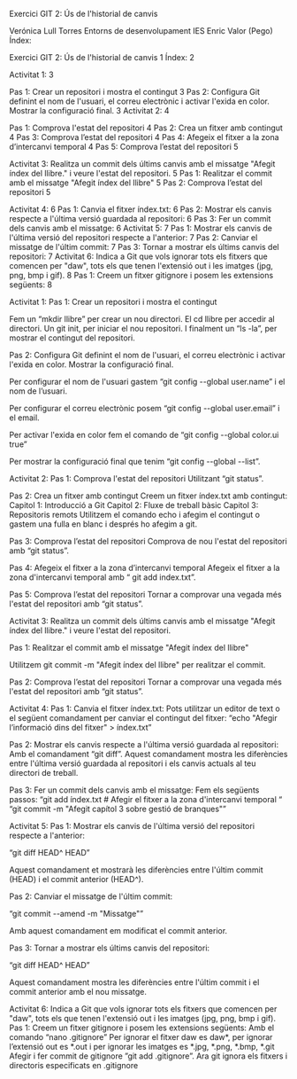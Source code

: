 Exercici GIT 2: Ús de l'historial de canvis


Verónica Lull Torres
Entorns de desenvolupament
IES Enric Valor (Pego)
Índex:


Exercici GIT 2: Ús de l'historial de canvis	1
Índex:	2

Activitat 1:	3

Pas 1: Crear un repositori i mostra el contingut	3
Pas 2: Configura Git definint el nom de l'usuari, el correu electrònic i activar l'exida en color. Mostrar la configuració final.	3
Activitat 2:	4

Pas 1: Comprova l'estat del repositori	4
Pas 2: Crea un fitxer amb contingut	4
Pas 3: Comprova l’estat del repositori	4
Pas 4: Afegeix el fitxer a la zona d’intercanvi temporal	4
Pas 5: Comprova l’estat del repositori	5

Activitat 3: Realitza un commit dels últims canvis amb el missatge "Afegit índex del llibre." i veure l'estat del repositori.	5
Pas 1: Realitzar el commit amb el missatge "Afegit índex del llibre"	5
Pas 2: Comprova l’estat del repositori	5

Activitat 4:	6
Pas 1: Canvia el fitxer índex.txt:	6
Pas 2: Mostrar els canvis respecte a l'última versió guardada al repositori:	6
Pas 3: Fer un commit dels canvis amb el missatge:
	6
Activitat 5:	7
Pas 1: Mostrar els canvis de l'última versió del repositori respecte a l'anterior:	7
Pas 2: Canviar el missatge de l'últim commit:	7
Pas 3: Tornar a mostrar els últims canvis del repositori:
	7
Activitat 6: Indica a Git que vols ignorar tots els fitxers que comencen per "daw", tots els que tenen l'extensió out i les imatges (jpg, png, bmp i gif).	8
Pas 1: Creem un fitxer gitignore i posem les extensions següents:	8


Activitat 1:
Pas 1: Crear un repositori i mostra el contingut

Fem un “mkdir llibre” per crear un nou directori. 
El cd llibre per accedir al directori.
Un git init, per iniciar el nou repositori.
I finalment un “ls -la”, per mostrar el contingut del repositori.



Pas 2: Configura Git definint el nom de l'usuari, el correu electrònic i activar l'exida en color. Mostrar la configuració final.

Per configurar el nom de l'usuari gastem “git config --global user.name” i el nom de l’usuari.

Per configurar el correu electrònic posem “git config --global user.email” i el email.

Per activar l'exida en color fem el comando de “git config --global color.ui true”

Per mostrar la configuració final que tenim “git config --global --list”.



Activitat 2:
Pas 1: Comprova l'estat del repositori 
Utilitzant “git status”.

Pas 2: Crea un fitxer amb contingut
Creem un fitxer índex.txt amb contingut: 
Capitol 1: Introducció a Git
Capitol 2: Fluxe de treball bàsic
Capitol 3: Repositoris remots
Utilitzem el comando echo i afegim el contingut o gastem una fulla en blanc i després ho afegim a git.

Pas 3: Comprova l’estat del repositori 
Comprova de nou l'estat del repositori amb “git status”.

Pas 4: Afegeix el fitxer a la zona d’intercanvi temporal
Afegeix el fitxer a la zona d'intercanvi temporal amb “ git add index.txt”.

Pas 5: Comprova l’estat del repositori 
Tornar a comprovar una vegada més l'estat del repositori amb “git status”.


Activitat 3: Realitza un commit dels últims canvis amb el missatge "Afegit índex del llibre." i veure l'estat del repositori.

Pas 1: Realitzar el commit amb el missatge "Afegit índex del llibre"

Utilitzem git commit -m "Afegit índex del llibre" per realitzar el commit.

Pas 2: Comprova l’estat del repositori 
Tornar a comprovar una vegada més l'estat del repositori amb “git status”.


Activitat 4: 
Pas 1: Canvia el fitxer índex.txt:
Pots utilitzar un editor de text o el següent comandament per canviar el contingut del fitxer:
“echo "Afegir l’informació dins del fitxer" > índex.txt”

Pas 2: Mostrar els canvis respecte a l'última versió guardada al repositori:
Amb el comandament “git diff”. Aquest comandament mostra les diferències entre l'última versió guardada al repositori i els canvis actuals al teu directori de treball.

Pas 3: Fer un commit dels canvis amb el missatge:
Fem els següents passos:
“git add índex.txt  # Afegir el fitxer a la zona d'intercanvi temporal “
“git commit -m "Afegit capítol 3 sobre gestió de branques"”


Activitat 5:
Pas 1: Mostrar els canvis de l'última versió del repositori respecte a l'anterior:

“git diff HEAD^ HEAD”

Aquest comandament et mostrarà les diferències entre l'últim commit (HEAD) i el commit anterior (HEAD^).

Pas 2: Canviar el missatge de l'últim commit:

“git commit --amend -m "Missatge"”

Amb aquest comandament em modificat el commit anterior.

Pas 3: Tornar a mostrar els últims canvis del repositori:

“git diff HEAD^ HEAD”

Aquest comandament mostra les diferències entre l'últim commit i el commit anterior amb el nou missatge.


Activitat 6: Indica a Git que vols ignorar tots els fitxers que comencen per "daw", tots els que tenen l'extensió out i les imatges (jpg, png, bmp i gif).
Pas 1: Creem un fitxer gitignore i posem les extensions següents:
Amb el comando “nano .gitignore”
Per ignorar el fitxer  daw es daw*, per ignorar l’extensió out es *.out i per ignorar les imatges es *.jpg, *.png, *.bmp, *.git
Afegir i fer commit de gitignore ”git add .gitignore”.
Ara git ignora els fitxers i directoris especificats en .gitignore



